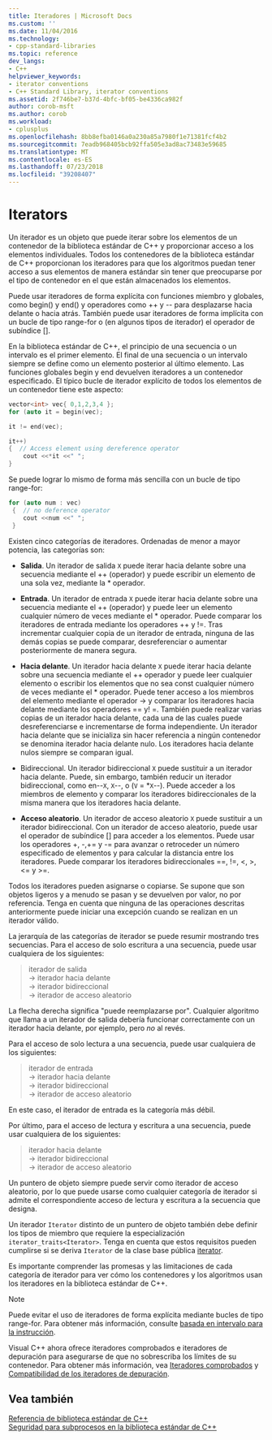 ```yaml
---
title: Iteradores | Microsoft Docs
ms.custom: ''
ms.date: 11/04/2016
ms.technology:
- cpp-standard-libraries
ms.topic: reference
dev_langs:
- C++
helpviewer_keywords:
- iterator conventions
- C++ Standard Library, iterator conventions
ms.assetid: 2f746be7-b37d-4bfc-bf05-be4336ca982f
author: corob-msft
ms.author: corob
ms.workload:
- cplusplus
ms.openlocfilehash: 8bb8efba0146a0a230a85a7980f1e71381fcf4b2
ms.sourcegitcommit: 7eadb968405bcb92ffa505e3ad8ac73483e59685
ms.translationtype: MT
ms.contentlocale: es-ES
ms.lasthandoff: 07/23/2018
ms.locfileid: "39208407"
---
```

# <a name="iterators"></a>Iterators

Un iterador es un objeto que puede iterar sobre los elementos de un contenedor de la biblioteca estándar de C++ y proporcionar acceso a los elementos individuales. Todos los contenedores de la biblioteca estándar de C++ proporcionan los iteradores para que los algoritmos puedan tener acceso a sus elementos de manera estándar sin tener que preocuparse por el tipo de contenedor en el que están almacenados los elementos.

Puede usar iteradores de forma explícita con funciones miembro y globales, como begin() y end() y operadores como ++ y -- para desplazarse hacia delante o hacia atrás. También puede usar iteradores de forma implícita con un bucle de tipo range-for o (en algunos tipos de iterador) el operador de subíndice [].

En la biblioteca estándar de C++, el principio de una secuencia o un intervalo es el primer elemento. El final de una secuencia o un intervalo siempre se define como un elemento posterior al último elemento. Las funciones globales begin y end devuelven iteradores a un contenedor especificado. El típico bucle de iterador explícito de todos los elementos de un contenedor tiene este aspecto:

```cpp
vector<int> vec{ 0,1,2,3,4 };
for (auto it = begin(vec);

it != end(vec);

it++)
{  // Access element using dereference operator
    cout <<*it <<" ";
}
```

Se puede lograr lo mismo de forma más sencilla con un bucle de tipo range-for:

```cpp
for (auto num : vec)
 {  // no deference operator
    cout <<num <<" ";
 }
```

Existen cinco categorías de iteradores. Ordenadas de menor a mayor potencia, las categorías son:

- **Salida**. Un iterador de salida `X` puede iterar hacia delante sobre una secuencia mediante el ++ (operador) y puede escribir un elemento de una sola vez, mediante la \* operador.

- **Entrada**. Un iterador de entrada `X` puede iterar hacia delante sobre una secuencia mediante el ++ (operador) y puede leer un elemento cualquier número de veces mediante el \* operador. Puede comparar los iteradores de entrada mediante los operadores ++ y !=. Tras incrementar cualquier copia de un iterador de entrada, ninguna de las demás copias se puede comparar, desreferenciar o aumentar posteriormente de manera segura.

- **Hacia delante**. Un iterador hacia delante `X` puede iterar hacia delante sobre una secuencia mediante el ++ operador y puede leer cualquier elemento o escribir los elementos que no sea const cualquier número de veces mediante el \* operador. Puede tener acceso a los miembros del elemento mediante el operador -> y comparar los iteradores hacia delante mediante los operadores == y! =. También puede realizar varias copias de un iterador hacia delante, cada una de las cuales puede desreferenciarse e incrementarse de forma independiente. Un iterador hacia delante que se inicializa sin hacer referencia a ningún contenedor se denomina iterador hacia delante nulo. Los iteradores hacia delante nulos siempre se comparan igual.

- Bidireccional. Un iterador bidireccional `X` puede sustituir a un iterador hacia delante. Puede, sin embargo, también reducir un iterador bidireccional, como en--`X`, `X`--, o (`V` = \*`X`--). Puede acceder a los miembros de elemento y comparar los iteradores bidireccionales de la misma manera que los iteradores hacia delante.

- **Acceso aleatorio**. Un iterador de acceso aleatorio `X` puede sustituir a un iterador bidireccional. Con un iterador de acceso aleatorio, puede usar el operador de subíndice [] para acceder a los elementos. Puede usar los operadores +, -,+= y -= para avanzar o retroceder un número especificado de elementos y para calcular la distancia entre los iteradores. Puede comparar los iteradores bidireccionales ==, !=, \<, >, \<= y >=.

Todos los iteradores pueden asignarse o copiarse. Se supone que son objetos ligeros y a menudo se pasan y se devuelven por valor, no por referencia. Tenga en cuenta que ninguna de las operaciones descritas anteriormente puede iniciar una excepción cuando se realizan en un iterador válido.

La jerarquía de las categorías de iterador se puede resumir mostrando tres secuencias. Para el acceso de solo escritura a una secuencia, puede usar cualquiera de los siguientes:

> iterador de salida<br/>
> -> iterador hacia delante<br/>
> -> iterador bidireccional<br/>
> -> iterador de acceso aleatorio<br/>

La flecha derecha significa "puede reemplazarse por". Cualquier algoritmo que llama a un iterador de salida debería funcionar correctamente con un iterador hacia delante, por ejemplo, pero *no* al revés.

Para el acceso de solo lectura a una secuencia, puede usar cualquiera de los siguientes:

> iterador de entrada<br/>
> -> iterador hacia delante<br/>
> -> iterador bidireccional<br/>
> -> iterador de acceso aleatorio<br/>

En este caso, el iterador de entrada es la categoría más débil.

Por último, para el acceso de lectura y escritura a una secuencia, puede usar cualquiera de los siguientes:

> iterador hacia delante<br/>
> -> iterador bidireccional<br/>
> -> iterador de acceso aleatorio<br/>

Un puntero de objeto siempre puede servir como iterador de acceso aleatorio, por lo que puede usarse como cualquier categoría de iterador si admite el correspondiente acceso de lectura y escritura a la secuencia que designa.

Un iterador `Iterator` distinto de un puntero de objeto también debe definir los tipos de miembro que requiere la especialización `iterator_traits<Iterator>`. Tenga en cuenta que estos requisitos pueden cumplirse si se deriva `Iterator` de la clase base pública [iterator](../standard-library/iterator-struct.md).

Es importante comprender las promesas y las limitaciones de cada categoría de iterador para ver cómo los contenedores y los algoritmos usan los iteradores en la biblioteca estándar de C++.

> [!NOTE]
> Puede evitar el uso de iteradores de forma explícita mediante bucles de tipo range-for. Para obtener más información, consulte [basada en intervalo para la instrucción](../cpp/range-based-for-statement-cpp.md).

Visual C++ ahora ofrece iteradores comprobados e iteradores de depuración para asegurarse de que no sobrescriba los límites de su contenedor. Para obtener más información, vea [Iteradores comprobados](../standard-library/checked-iterators.md) y [Compatibilidad de los iteradores de depuración](../standard-library/debug-iterator-support.md).

## <a name="see-also"></a>Vea también

[Referencia de biblioteca estándar de C++](../standard-library/cpp-standard-library-reference.md)<br/>
[Seguridad para subprocesos en la biblioteca estándar de C++](../standard-library/thread-safety-in-the-cpp-standard-library.md)<br/>
